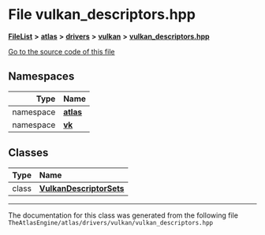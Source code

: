 

# File vulkan\_descriptors.hpp



[**FileList**](files.md) **>** [**atlas**](dir_1e6ffef027cfcf7ded3287660b505c9f.md) **>** [**drivers**](dir_1605561db8076fbb4262fa758aa3edc0.md) **>** [**vulkan**](dir_d1501d70e56e021a40f9d93dd0e2ca19.md) **>** [**vulkan\_descriptors.hpp**](vulkan__descriptors_8hpp.md)

[Go to the source code of this file](vulkan__descriptors_8hpp_source.md)
















## Namespaces

| Type | Name |
| ---: | :--- |
| namespace | [**atlas**](namespaceatlas.md) <br> |
| namespace | [**vk**](namespaceatlas_1_1vk.md) <br> |


## Classes

| Type | Name |
| ---: | :--- |
| class | [**VulkanDescriptorSets**](classatlas_1_1vk_1_1VulkanDescriptorSets.md) <br> |



















































------------------------------
The documentation for this class was generated from the following file `TheAtlasEngine/atlas/drivers/vulkan/vulkan_descriptors.hpp`

